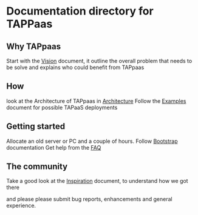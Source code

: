 # Documentation directory for TAPPaas

## Why TAPpaas
Start with the [Vision](./Vision.md) document, it outline the overall problem that needs to be solve and explains who could benefit from TAPpaas

## How 

look at the Architecture of TAPpaas in [Architecture](Architecture.md)
Follow the [Examples](Examples.md) document for possible TAPaaS deployments

## Getting started

Allocate an old server or PC and a couple of hours. Follow [Bootstrap](Bootstrap.md) documentation
Get help from the [FAQ](FAQ.md)

## The community

Take a good look at the [Inspiration](Inspiration.md) document, to understand how we got there

and please please submit bug reports, enhancements and general experience. 
